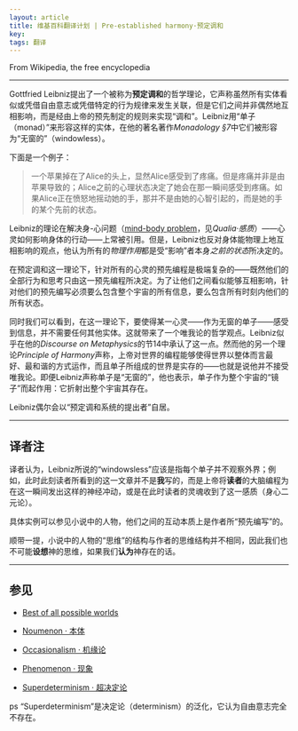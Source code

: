 ```yaml
---
layout: article
title: 维基百科翻译计划 | Pre-established harmony·预定调和
key: 
tags: 翻译
---
```


From Wikipedia, the free encyclopedia

<!--more-->

---

Gottfried Leibniz提出了一个被称为**预定调和**的哲学理论，它声称虽然所有实体看似或凭借自由意志或凭借特定的行为规律来发生关联，但是它们之间并非偶然地互相影响，而是经由上帝的预先制定的规则来实现“调和”。Leibniz用“单子（monad）”来形容这样的实体，在他的著名著作*Monadology §7*中它们被形容为“无窗的”（windowless）。

下面是一个例子：

> 一个苹果掉在了Alice的头上，显然Alice感受到了疼痛。但是疼痛并非是由苹果导致的；Alice之前的心理状态决定了她会在那一瞬间感受到疼痛。如果Alice正在愤怒地摇动她的手，那并不是由她的心智引起的，而是她的手的某个先前的状态。

Leibniz的理论在解决身-心问题（[mind-body problem](https://en.wikipedia.org/wiki/Mind–body_problem)，见*Qualia·感质*）——心灵如何影响身体的行动——上常被引用。但是，Leibniz也反对身体能物理上地互相影响的观点，他认为所有的*物理作用*都是受“影响”者本身*之前的状态*所决定的。

在预定调和这一理论下，针对所有的心灵的预先编程是极端复杂的——既然他们的全部行为和思考只由这一预先编程所决定。为了让他们之间看似能够互相影响，针对他们的预先编写必须要么包含整个宇宙的所有信息，要么包含所有时刻内他们的所有状态。

同时我们可以看到，在这一理论下，要使得某一心灵——作为无窗的单子——感受到信息，并不需要任何其他实体。这就带来了一个唯我论的哲学观点。Leibniz似乎在他的*Discourse on Metaphysics*的节14中承认了这一点。然而他的另一个理论*Principle of Harmony*声称，上帝对世界的编程能够使得世界以整体而言最好、最和谐的方式运作，而且单子所组成的世界是实存的——也就是说他并不接受唯我论。即便Leibniz声称单子是“无窗的”，他也表示，单子作为整个宇宙的“镜子”而起作用：它折射出整个宇宙其存在。

Leibniz偶尔会以“预定调和系统的提出者”自居。

---

## 译者注

译者认为，Leibniz所说的“windowsless”应该是指每个单子并不观察外界；例如，此时此刻读者所看到的这一文章并不是**我**写的，而是上帝将**读者**的大脑编程为在这一瞬间发出这样的神经冲动，或是在此时读者的灵魂收到了这一感质（身心二元论）。

具体实例可以参见小说中的人物，他们之间的互动本质上是作者所“预先编写”的。

顺带一提，小说中的人物的“思维”的结构与作者的思维结构并不相同，因此我们也不可能**设想**神的思维，如果我们**认为**神存在的话。

---

## 参见

- [Best of all possible worlds](https://en.wikipedia.org/wiki/Best_of_all_possible_worlds)

- [Noumenon · 本体](https://en.wikipedia.org/wiki/Noumenon)

- [Occasionalism · 机缘论](https://en.wikipedia.org/wiki/Occasionalism)

- [Phenomenon · 现象](https://en.wikipedia.org/wiki/Phenomenon)

- [Superdeterminism · 超决定论](https://en.wikipedia.org/wiki/Superdeterminism)

ps “Superdeterminism”是决定论（determinism）的泛化，它认为自由意志完全不存在。